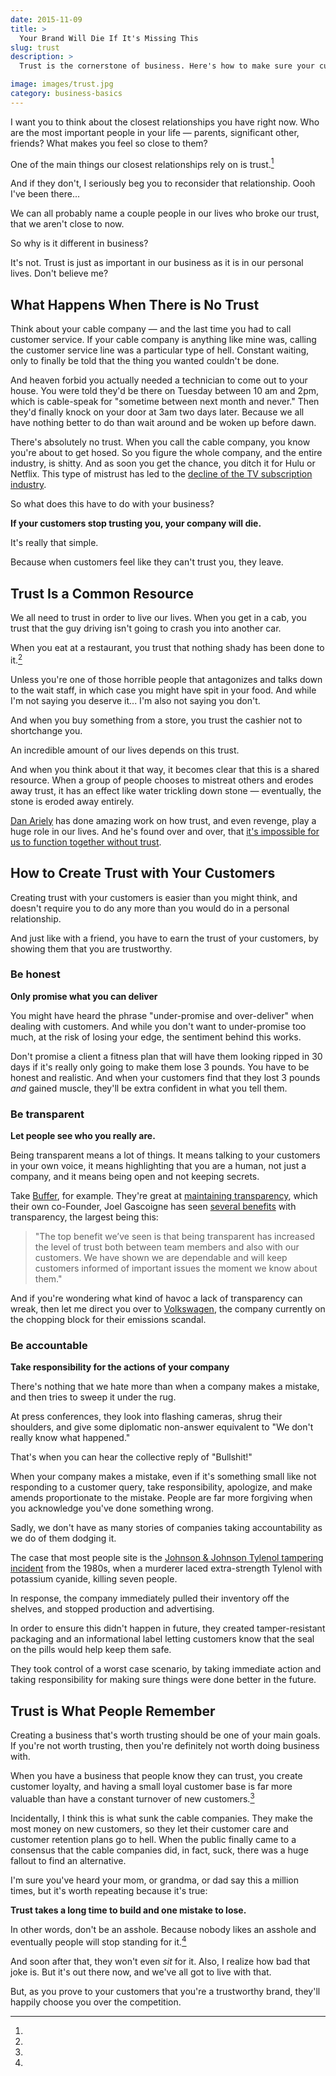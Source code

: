 ```yaml
---
date: 2015-11-09
title: >
  Your Brand Will Die If It's Missing This
slug: trust
description: >
  Trust is the cornerstone of business. Here's how to make sure your customers trust you.

image: images/trust.jpg
category: business-basics
---
```


I want you to think about the closest relationships you have right now. Who are the most important people in your life — parents, significant other, friends? What makes you feel so close to them?

One of the main things our closest relationships rely on is trust.[^reconsider]

[^reconsider]:
  And if they don't, I seriously beg you to reconsider that relationship. Oooh I've been there...

We can all probably name a couple people in our lives who broke our trust, that we aren't close to now.

So why is it different in business?

It's not. Trust is just as important in our business as it is in our personal lives. Don't believe me?

## What Happens When There is No Trust

Think about your cable company — and the last time you had to call customer service. If your cable company is anything like mine was, calling the customer service line was a particular type of hell. Constant waiting, only to finally be told that the thing you wanted couldn't be done.

And heaven forbid you actually needed a technician to come out to your house. You were told they'd be there on Tuesday between 10 am and 2pm, which is cable-speak for "sometime between next month and never." Then they'd finally knock on your door at 3am two days later. Because we all have nothing better to do than wait around and be woken up before dawn.

There's absolutely no trust. When you call the cable company, you know you're about to get hosed. So you figure the whole company, and the entire industry, is shitty. And as soon you get the chance, you ditch it for Hulu or Netflix. This type of mistrust has led to the [decline of the TV subscription industry](http://www.businessinsider.com/decline-of-us-tv-subscribers-2015-4).

So what does this have to do with your business?

**If your customers stop trusting you, your company will die.**

It's really that simple.

Because when customers feel like they can't trust you, they leave.

## Trust Is a Common Resource

We all need to trust in order to live our lives. When you get in a cab, you trust that the guy driving isn't going to crash you into another car.

When you eat at a restaurant, you trust that nothing shady has been done to it.[^spit]

[^spit]:
  Unless you're one of those horrible people that antagonizes and talks down to the wait staff, in which case you might have spit in your food. And while I'm not saying you deserve it... I'm also not saying you don't.

And when you buy something from a store, you trust the cashier not to shortchange you.

An incredible amount of our lives depends on this trust.

And when you think about it that way, it becomes clear that this is a shared resource. When a group of people chooses to mistreat others and erodes away trust, it has an effect like water trickling down stone — eventually, the stone is eroded away entirely.

[Dan Ariely](http://danariely.com/about-dan/) has done amazing work on how trust, and even revenge, play a huge role in our lives. And he's found over and over, that [it's impossible for us to function together without trust](http://danariely.com/the-books/an-excerpt-from-chapter-5-of-%E2%80%9Cthe-upside-of-irrationality%E2%80%9D/).

## How to Create Trust with Your Customers

Creating trust with your customers is easier than you might think, and doesn't require you to do any more than you would do in a personal relationship.

And just like with a friend, you have to earn the trust of your customers, by showing them that you are trustworthy.

### Be honest

**Only promise what you can deliver**

You might have heard the phrase "under-promise and over-deliver" when dealing with customers. And while you don't want to under-promise too much, at the risk of losing your edge, the sentiment behind this works.

Don't promise a client a fitness plan that will have them looking ripped in 30 days if it's really only going to make them lose 3 pounds. You have to be honest and realistic. And when your customers find that they lost 3 pounds _and_ gained muscle, they'll be extra confident in what you tell them.

### Be transparent

**Let people see who you really are.**

Being transparent means a lot of things. It means talking to your customers in your own voice, it means highlighting that you are a human, not just a company, and it means being open and not keeping secrets.

Take [Buffer](http://www.buffer.com), for example. They're great at [maintaining transparency](https://buffer.com/transparency), which their own co-Founder, Joel Gascoigne has seen [several benefits](http://thenextweb.com/entrepreneur/2015/03/28/why-these-9-companies-choose-transparency/) with transparency, the largest being this:

> "The top benefit we’ve seen is that being transparent has increased the level of trust both between team members and also with our customers. We have shown we are dependable and will keep customers informed of important issues the moment we know about them."

And if you're wondering what kind of havoc a lack of transparency can wreak, then let me direct you over to [Volkswagen](http://www.bloomberg.com/news/articles/2015-10-21/merkel-calls-for-full-transparency-from-vw-in-emissions-scandal), the company currently on the chopping block for their emissions scandal.

### Be accountable

**Take responsibility for the actions of your company**

There's nothing that we hate more than when a company makes a mistake, and then tries to sweep it under the rug.

At press conferences, they look into flashing cameras, shrug their shoulders, and give some diplomatic non-answer equivalent to "We don't really know what happened."

That's when you can hear the collective reply of "Bullshit!"

When your company makes a mistake, even if it's something small like not responding to a customer query, take responsibility, apologize, and make amends proportionate to the mistake. People are far more forgiving when you acknowledge you've done something wrong.

Sadly, we don't have as many stories of companies taking accountability as we do of them dodging it.

The case that most people site is the [Johnson & Johnson Tylenol tampering incident](http://www.businessinsider.com/pr-disasters-crisis-management-2011-5?op=1) from the 1980s, when a murderer laced extra-strength Tylenol with potassium cyanide, killing seven people.

In response, the company immediately pulled their inventory off the shelves, and stopped production and advertising.

In order to ensure this didn't happen in future, they created tamper-resistant packaging and an informational label letting customers know that the seal on the pills would help keep them safe.

They took control of a worst case scenario, by taking immediate action and taking responsibility for making sure things were done better in the future.

## Trust is What People Remember

Creating a business that's worth trusting should be one of your main goals. If you're not worth trusting, then you're definitely not worth doing business with.

When you have a business that people know they can trust, you create customer loyalty, and having a small loyal customer base is far more valuable than have a constant turnover of new customers.[^cable]

[^cable]:
  Incidentally, I think this is what sunk the cable companies. They make the most money on new customers, so they let their customer care and customer retention plans go to hell. When the public finally came to a consensus that the cable companies did, in fact, suck, there was a huge fallout to find an alternative.

I'm sure you've heard your mom, or grandma, or dad say this a million times, but it's worth repeating because it's true:

**Trust takes a long time to build and one mistake to lose.**

In other words, don't be an asshole. Because nobody likes an asshole and eventually people will stop standing for it.[^sit]

[^sit]:
  And soon after that, they won't even _sit_ for it. Also, I realize how bad that joke is. But it's out there now, and we've all got to live with that.

But, as you prove to your customers that you're a trustworthy brand, they'll happily choose you over the competition.
